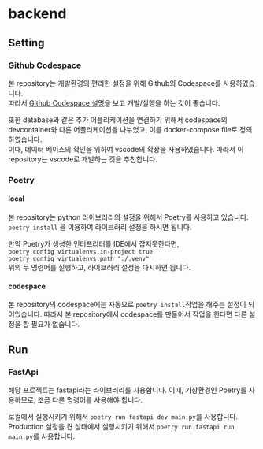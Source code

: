 # backend

## Setting

### Github Codespace

본 repository는 개발환경의 편리한 설정을 위해 Github의 Codespace를 사용하였습니다.  
따라서 [Github Codespace 설명](https://docs.github.com/ko/codespaces)을 보고 개발/실행을 하는 것이 좋습니다.  

또한 database와 같은 추가 어플리케이션을 연결하기 위해서 codespace의 devcontainer와 다른 어플리케이션을 나누었고, 이를 docker-compose file로 정의하였습니다.  
이때, 데이터 베이스의 확인을 위하여 vscode의 확장을 사용하였습니다. 따라서 이 repository는 vscode로 개발하는 것을 추천합니다.  

### Poetry

#### local  
본 repository는 python 라이브러리의 설정을 위해서 Poetry를 사용하고 있습니다.  
`poetry install` 을 이용하여 라이브러리 설정을 하시면 됩니다.  

만약 Poetry가 생성한 인터프리터를 IDE에서 잡지못한다면,  
`poetry config virtualenvs.in-project true`  
`poetry config virtualenvs.path "./.venv"`  
위의 두 명령어를 실행하고, 라이브러리 설정을 다시하면 됩니다.

#### codespace  
본 repository의 codespace에는 자동으로 `poetry install`작업을 해주는 설정이 되어있습니다. 따라서 본 repository에서 codespace를 만들어서 작업을 한다면 다른 설정을 할 필요가 없습니다.   

## Run

### FastApi

해당 프로젝트는 fastapi라는 라이브러리를 사용합니다. 이때, 가상환경인 Poetry를 사용하므로, 조금 다른 명령어를 사용해야 합니다.  

로컬에서 실행시키기 위해서 `poetry run fastapi dev main.py`를 사용합니다.  
Production 설정을 켠 상태에서 실행시키기 위해서 `poetry run fastapi run main.py`를 사용합니다.  
